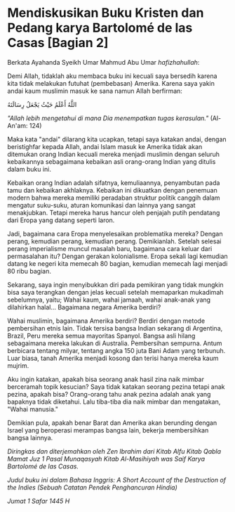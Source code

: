 # Mendiskusikan Buku Kristen dan Pedang karya Bartolomé de las Casas [Bagian 2]

Berkata Ayahanda Syeikh Umar Mahmud Abu Umar _hafizhahullah_:

Demi Allah, tidaklah aku membaca buku ini kecuali saya bersedih karena kita tidak melakukan futuhat (pembebasan) Amerika. Karena saya yakin andai kaum muslimin masuk ke sana namun Allah berfirman:

اللَّهُ أَعْلَمُ حَيْثُ يَجْعَلُ رِسَالَتَهُ

_"Allah lebih mengetahui di mana Dia menempatkan tugas kerasulan."_ (Al-An'am: 124)

Maka kata "andai" dilarang kita ucapkan, tetapi saya katakan andai, dengan beristighfar kepada Allah, andai Islam masuk ke Amerika tidak akan ditemukan orang Indian kecuali mereka menjadi muslimin dengan seluruh kebaikannya sebagaimana kebaikan asli orang-orang Indian yang ditulis dalam buku ini. 

Kebaikan orang Indian adalah sifatnya, kemuliaannya, penyambutan pada tamu dan kebaikan akhlaknya. Kebaikan ini dikuatkan dengan penemuan modern bahwa mereka memiliki peradaban struktur politik canggih dalam mengatur suku-suku, aturan komunikasi dan lainnya yang sangat menakjubkan. Tetapi mereka harus hancur oleh penjajah putih pendatang dari Eropa yang datang seperti laron.

Jadi, bagaimana cara Eropa menyelesaikan problematika mereka? Dengan perang, kemudian perang, kemudian perang. Demikianlah. Setelah selesai perang imperialisme muncul masalah baru, bagaimana cara keluar dari permasalahan itu? Dengan gerakan kolonialisme. Eropa sekali lagi kemudian datang ke negeri kita memecah 80 bagian, kemudian memecah lagi menjadi 80 ribu bagian.

Sekarang, saya ingin menyibukkan diri pada pemikiran yang tidak mungkin bisa saya terangkan dengan jelas kecuali setelah memaparkan mukadimah sebelumnya, yaitu; Wahai kaum, wahai jamaah, wahai anak-anak yang dilahirkan halal... Bagaimana negara Amerika berdiri?

Wahai muslimin, bagaimana Amerika berdiri? Berdiri dengan metode pembersihan etnis lain. Tidak tersisa bangsa Indian sekarang di Argentina, Brazil, Peru mereka semua mayoritas Spanyol. Bangsa asli hilang sebagaimana mereka lakukan di Australia. Pembersihan sempurna. Antum berbicara tentang milyar, tentang angka 150 juta Bani Adam yang terbunuh. Luar biasa, tanah Amerika menjadi kosong dan terisi hanya mereka kaum mujrim.

Aku ingin katakan, apakah bisa seorang anak hasil zina naik mimbar berceramah topik kesucian? Saya tidak katakan seorang pezina tetapi anak pezina, apakah bisa? Orang-orang tahu anak pezina adalah anak yang bapaknya tidak diketahui. Lalu tiba-tiba dia naik mimbar dan mengatakan, "Wahai manusia."

Demikian pula, apakah benar Barat dan Amerika akan berunding dengan Israel yang beroperasi merampas bangsa lain, bekerja membersihkan bangsa lainnya.


_Diringkas dan diterjemahkan oleh Zen Ibrahim dari Kitab Alfu Kitab Qabla Mamat Juz 1 Pasal Munaqasyah Kitab Al-Masihiyah was Saif Karya Bartolomé de las Casas._

_Judul buku ini dalam Bahasa Inggris: A Short Account of the Destruction of the Indies (Sebuah Catatan Pendek Penghancuran Hindia)_

_Jumat 1 Safar 1445 H_

